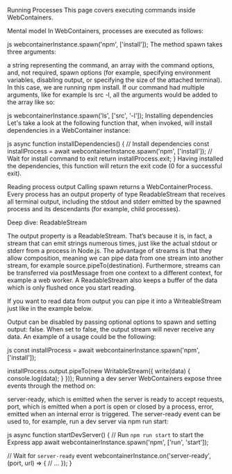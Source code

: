 Running Processes
This page covers executing commands inside WebContainers.

Mental model
In WebContainers, processes are executed as follows:

js
webcontainerInstance.spawn('npm', ['install']);
The method spawn takes three arguments:

a string representing the command,
an array with the command options,
and, not required, spawn options (for example, specifying environment variables, disabling output, or specifying the size of the attached terminal).
In this case, we are running npm install. If our command had multiple arguments, like for example ls src -l, all the arguments would be added to the array like so:

js
webcontainerInstance.spawn('ls', ['src', '-l']);
Installing dependencies
Let's take a look at the following function that, when invoked, will install dependencies in a WebContainer instance:

js
async function installDependencies() {
  // Install dependencies
  const installProcess = await webcontainerInstance.spawn('npm', ['install']);
  // Wait for install command to exit
  return installProcess.exit;
}
Having installed the dependencies, this function will return the exit code (0 for a successful exit).

Reading process output
Calling spawn returns a WebContainerProcess. Every process has an output property of type ReadableStream<string> that receives all terminal output, including the stdout and stderr emitted by the spawned process and its descendants (for example, child processes).

Deep dive: ReadableStream

The output property is a ReadableStream. That’s because it is, in fact, a stream that can emit strings numerous times, just like the actual stdout or stderr from a process in Node.js. The advantage of streams is that they allow composition, meaning we can pipe data from one stream into another stream, for example source.pipeTo(destination). Furthermore, streams can be transferred via postMessage from one context to a different context, for example a web worker. A ReadableStream also keeps a buffer of the data which is only flushed once you start reading.

If you want to read data from output you can pipe it into a WriteableStream just like in the example below.

Output can be disabled by passing optional options to spawn and setting output: false. When set to false, the output stream will never receive any data. An example of a usage could be the following:

js
  const installProcess = await webcontainerInstance.spawn('npm', ['install']);

  installProcess.output.pipeTo(new WritableStream({
    write(data) {
      console.log(data);
    }
  }));
Running a dev server
WebContainers expose three events through the method on:

server-ready, which is emitted when the server is ready to accept requests,
port, which is emitted when a port is open or closed by a process,
error, emitted when an internal error is triggered.
The server-ready event can be used to, for example, run a dev server via npm run start:

js
async function startDevServer() {
  // Run `npm run start` to start the Express app
  await webcontainerInstance.spawn('npm', ['run', 'start']);

  // Wait for `server-ready` event
  webcontainerInstance.on('server-ready', (port, url) => {
    // ...
  });
}
